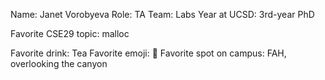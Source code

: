 Name: Janet Vorobyeva
Role: TA 
Team: Labs
Year at UCSD: 3rd-year PhD

Favorite CSE29 topic: malloc

Favorite drink: Tea 
Favorite emoji: 😬 
Favorite spot on campus: FAH, overlooking the canyon

